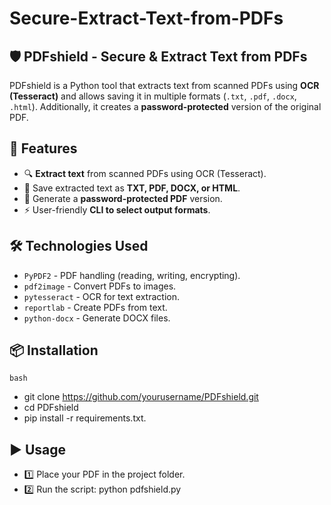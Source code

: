 # Secure-Extract-Text-from-PDFs
## 🛡️ PDFshield - Secure & Extract Text from PDFs

PDFshield is a Python tool that extracts text from scanned PDFs using **OCR (Tesseract)** and allows saving it in multiple formats (`.txt`, `.pdf`, `.docx`, `.html`). Additionally, it creates a **password-protected** version of the original PDF.  

## 🚀 Features  
- 🔍 **Extract text** from scanned PDFs using OCR (Tesseract).  
- 📄 Save extracted text as **TXT, PDF, DOCX, or HTML**.  
- 🔐 Generate a **password-protected PDF** version.  
- ⚡ User-friendly **CLI to select output formats**.  

## 🛠️ Technologies Used  
- `PyPDF2` - PDF handling (reading, writing, encrypting).  
- `pdf2image` - Convert PDFs to images.  
- `pytesseract` - OCR for text extraction.  
- `reportlab` - Create PDFs from text.  
- `python-docx` - Generate DOCX files.  

## 📦 Installation  
```bash```
- git clone https://github.com/yourusername/PDFshield.git
- cd PDFshield
- pip install -r requirements.txt.

## ▶️ Usage
- 1️⃣ Place your PDF in the project folder.
- 2️⃣ Run the script: python pdfshield.py
